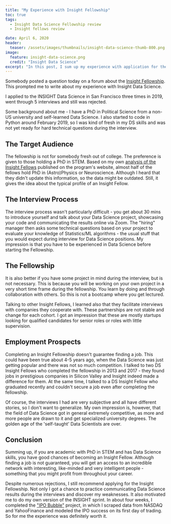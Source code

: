```yaml
---
title: "My Experience with Insight Fellowship"
toc: true
tags:
  - Insight Data Science Fellowship review
  - Insight fellows review

date: April 6, 2020
header:
  teaser: /assets/images/thumbnails/insight-data-science-thumb-800.png
image:
  feature: insight-data-science.png
  credit: "Insight Data Science"
excerpt: "In this post, I sum up my experience with application for the Insight Data Science Fellowship."
---
```


Somebody posted a question today on a forum about the [Insight Fellowship](http://insightfellows.com). This prompted me to write about my experience with Insight Data Science. 

I applied to the INSIGHT Data Science in San Francisco three times in 2019, went through 5 interviews and still was rejected. 

Some background about me - I have a PhD in Political Science from a non-US university and self-learned Data Science. I also started to code in Python around February 2019, so I was kind of fresh in my DS skills and was not yet ready for hard technical questions during the interview. 
 

## The Target Audience
The fellowship is not for somebody fresh out of college. The preference is given to those holding a PhD in STEM. Based on my own [analysis of the Insight Fellows](https://www.cross-validated.com/Insight-Data-Science-Fellows/) published on the program's website, almost half of the fellows hold PhD in (Astro)Physics or Neuroscience. Although I heard that they didn't update  this information, so the data might be outdated. Still, it gives the idea about the typical profile of an Insight Fellow.


## The Interview Process
The interview process wasn't particularly difficult - you get about 30 mins to introduce yourself and talk about your Data Science project, showcasing your code and communicating the results online via Zoom. The "hiring" manager then asks some technical questions based on your project to evaluate your knowledge of Statistics/ML algorithms - the usual stuff that you would expect during interview for Data Science positions. My impression is that you have to be experienced in Data Science before starting the Fellowship. 

## The Fellowship 
It is also better if you have some project in mind during the interview, but is not necessary. This is because you will be working on your own project in a very short time frame during the fellowship. You learn by doing and through collaboration with others. So this is not a bootcamp where you get lectured. 

Talking to other Insight Fellows, I learned also that they facilitate interviews with companies they cooperate with. These partnerships are not stable and change for each cohort. I got an impression that these are mostly startups looking for qualified candidates for senior roles or roles with little supervision. 

## Employment Prospects
Completing an Insight Fellowship doesn't guarantee finding a job. This could have been true about 4-5 years ago, when the Data Science was just getting popular and there was not so much competition. I talked to two DS Insight Fellows who completed the fellowship in 2013 and 2017 - they found jobs in prestigious companies in Silicon Valley and Insight indeed made a difference for them. At the same time, I talked to a DS Insight Fellow who graduated recently and couldn't secure a job even after completing the fellowship. 

Of course, the interviews I had are very subjective and all have different stories, so I don't want to generalize. My own impression is, however, that the field of Data Science got in general extremely competitive, as more and more people are drawn to it and get specialized university degrees. The golden age of the 'self-taught' Data Scientists are over. 

## Conclusion
Summing up, if you are academic with PhD in STEM and has Data Science skills, you have good chances of becoming an Insight Fellow. Although finding a job is not guaranteed, you will get an access to an incredible network with interesting, like-minded and very intelligent people - something that you might profit from throughout your career. 

Despite numerous rejections, I still recommend applying for the Insight Fellowship. Not only I got a chance to practice communicating Data Science results during the interviews and discover my weaknesses. It also motivated me to do my own version of the INSIGHT sprint. In about four weeks, I completed the ["IPO Bubble"](https://github.com/k-bosko/IPO_bubble) project, in which I scraped data from NASDAQ and YahooFinance and modeled the IPO success on its first day of trading. So for me the experience was definitely worth it. 

